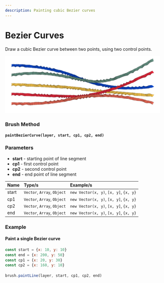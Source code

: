 ```yaml
---
description: Painting cubic Bezier curves
---
```


# Bezier Curves

Draw a cubic Bezier curve between two points, using two control points.

![](../../.gitbook/assets/070f44.png)

### Brush Method

**`paintBezierCurve(layer, start, cp1, cp2, end)`**

### Parameters

* **start** - starting point of line segment
* **cp1** - first control point
* **cp2** - second control point
* **end** - end point of line segment

| Name | Type/s | Example/s |
| :--- | :--- | :--- |
| start | `Vector`, `Array`, `Object` | `new Vector(x, y)`, `[x, y]`, `{x, y}` |
| cp1 | `Vector`, `Array`, `Object` | `new Vector(x, y)`, `[x, y]`, `{x, y}` |
| cp2 | `Vector`, `Array`, `Object` | `new Vector(x, y)`, `[x, y]`, `{x, y}` |
| end | `Vector`, `Array`, `Object` | `new Vector(x, y)`, `[x, y]`, `{x, y}` |

### Example

#### Paint a single Bezier curve

```javascript
const start = {x: 10, y: 10}
const end = {x: 200, y: 50}
const cp1 = {x: 20, y: 30}
const cp2 = {x: 160, y: 10}

brush.paintLine(layer, start, cp1, cp2, end)
```




